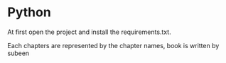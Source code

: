 # Python
At first open the project and install the requirements.txt.

Each chapters are represented by the chapter names, book is written by subeen
